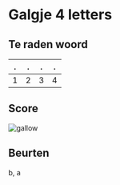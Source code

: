# Galgje 4 letters

## Te raden woord

|.|.|.|.|
|-|-|-|-|
|1|2|3|4|

## Score
![gallow](./images/3.png)

## Beurten
b, a